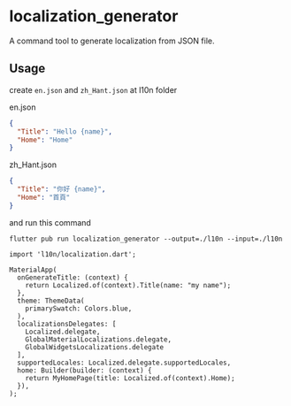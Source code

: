 # localization_generator

A command tool to generate localization from JSON file.

## Usage

create `en.json` and `zh_Hant.json` at l10n folder

en.json
```json
{
  "Title": "Hello {name}",
  "Home": "Home"
}
```

zh_Hant.json
```json
{
  "Title": "你好 {name}",
  "Home": "首頁"
}
```

and run this command
```
flutter pub run localization_generator --output=./l10n --input=./l10n
```

```
import 'l10n/localization.dart';

MaterialApp(
  onGenerateTitle: (context) {
    return Localized.of(context).Title(name: "my name");
  },
  theme: ThemeData(
    primarySwatch: Colors.blue,
  ),
  localizationsDelegates: [
    Localized.delegate,
    GlobalMaterialLocalizations.delegate,
    GlobalWidgetsLocalizations.delegate
  ],
  supportedLocales: Localized.delegate.supportedLocales,
  home: Builder(builder: (context) {
    return MyHomePage(title: Localized.of(context).Home);
  }),
);
```
